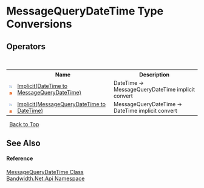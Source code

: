 ﻿# MessageQueryDateTime Type Conversions
 


## Operators
&nbsp;<table><tr><th></th><th>Name</th><th>Description</th></tr><tr><td>![Public operator](media/puboperator.gif "Public operator")![Static member](media/static.gif "Static member")</td><td><a href ="M_Bandwidth_Net_Api_MessageQueryDateTime_op_Implicit_1.md">Implicit(DateTime to MessageQueryDateTime)</a></td><td>
DateTime -> MessageQueryDateTime implicit convert</td></tr><tr><td>![Public operator](media/puboperator.gif "Public operator")![Static member](media/static.gif "Static member")</td><td><a href ="M_Bandwidth_Net_Api_MessageQueryDateTime_op_Implicit.md">Implicit(MessageQueryDateTime to DateTime)</a></td><td>
MessageQueryDateTime -> DateTime implicit convert</td></tr></table>&nbsp;
<a href="#messagequerydatetime-type-conversions">Back to Top</a>

## See Also


#### Reference
<a href ="T_Bandwidth_Net_Api_MessageQueryDateTime.md">MessageQueryDateTime Class</a><br /><a href ="N_Bandwidth_Net_Api.md">Bandwidth.Net.Api Namespace</a><br />